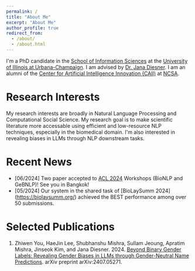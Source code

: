 ```yaml
---
permalink: /
title: "About Me"
excerpt: "About Me"
author_profile: true
redirect_from: 
  - /about/
  - /about.html
---
```

I'm a PhD candidate in the [School of Information Sciences](https://ischool.illinois.edu/) at the [University of Illinois at Urbana-Champaign](https://illinois.edu/). I am advised by [Dr. Jana Diesner](https://jdiesnerlab.ischool.illinois.edu/). I am an alumni of the [Center for Artificial Intelligence Innovation (CAII)](https://ai.ncsa.illinois.edu/) at [NCSA](https://www.ncsa.illinois.edu/).

Research Interests
======
My research interests are broadly in Natural Language Processing and Computational Social Science. My research goal is to make scientific literature more accessable using efficient and low-resource NLP techniques, especially in the biomedical domain. I'm also interested in revealing biases in LLMs through NLP downstream tasks.

Recent News
======
- [06/2024] Two paper accepted to [ACL 2024](https://2024.aclweb.org/) Workshops (BioNLP and GeBNLP)! See you in Bangkok!
- [05/2024] Our system in the shared task of [BioLaySumm 2024] (https://biolaysumm.org/) achieved the BEST performance among over 50 submissions.

Selected Publications
======
1. Zhiwen You, HaeJin Lee, Shubhanshu Mishra, Sullam Jeoung, Apratim Mishra, Jinseok Kim, and Jana Diesner. 2024. [Beyond Binary Gender Labels: Revealing Gender Biases in LLMs through Gender-Neutral Name Predictions](https://arxiv.org/abs/2407.05271). arXiv preprint arXiv:2407.05271.
